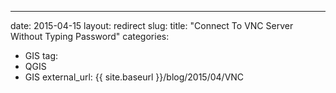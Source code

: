 ---
date: 2015-04-15
layout: redirect
slug: 
title: "Connect To VNC Server Without Typing Password"
categories:
- GIS
tag:
- QGIS
- GIS
external_url: {{ site.baseurl }}/blog/2015/04/VNC